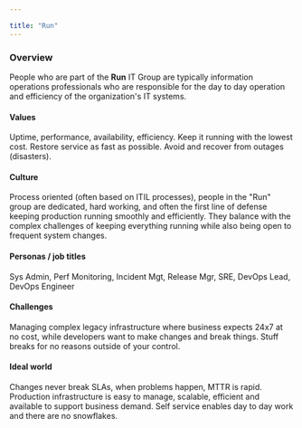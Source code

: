 ```yaml
---

title: "Run"
---
```


### **Overview**

People who are part of the **Run** IT Group are typically information operations professionals who are responsible for the day to day operation and efficiency of the organization's IT systems.

#### **Values**

Uptime, performance, availability, efficiency. Keep it running with the lowest cost. Restore service as fast as possible. Avoid and recover from outages (disasters).

#### **Culture**

Process oriented (often based on ITIL processes), people in the "Run" group are dedicated, hard working, and often the first line of defense keeping production running smoothly and efficiently. They balance with the complex challenges of keeping everything running while also being open to frequent system changes.

#### **Personas / job titles**

Sys Admin, Perf Monitoring, Incident Mgt, Release Mgr, SRE, DevOps Lead, DevOps Engineer

#### **Challenges**

Managing complex legacy infrastructure where business expects 24x7 at no cost, while developers want to make changes and break things. Stuff breaks for no reasons outside of your control.

#### **Ideal world**

Changes never break SLAs, when problems happen, MTTR is rapid. Production infrastructure is easy to manage, scalable, efficient and available to support business demand. Self service enables day to day work and there are no snowflakes.
